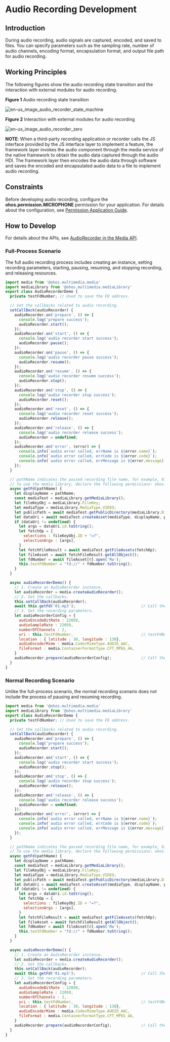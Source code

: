 # Audio Recording Development

## Introduction

During audio recording, audio signals are captured, encoded, and saved to files. You can specify parameters such as the sampling rate, number of audio channels, encoding format, encapsulation format, and output file path for audio recording.

## Working Principles

The following figures show the audio recording state transition and the interaction with external modules for audio recording.

**Figure 1** Audio recording state transition

![en-us_image_audio_recorder_state_machine](figures/en-us_image_audio_recorder_state_machine.png)



**Figure 2** Interaction with external modules for audio recording

![en-us_image_audio_recorder_zero](figures/en-us_image_audio_recorder_zero.png)

**NOTE**: When a third-party recording application or recorder calls the JS interface provided by the JS interface layer to implement a feature, the framework layer invokes the audio component through the media service of the native framework to obtain the audio data captured through the audio HDI. The framework layer then encodes the audio data through software and saves the encoded and encapsulated audio data to a file to implement audio recording.

## Constraints

Before developing audio recording, configure the **ohos.permission.MICROPHONE** permission for your application. For details about the configuration, see [Permission Application Guide](../security/accesstoken-guidelines.md).

## How to Develop

For details about the APIs, see [AudioRecorder in the Media API](../reference/apis/js-apis-media.md#audiorecorder).

### Full-Process Scenario

The full audio recording process includes creating an instance, setting recording parameters, starting, pausing, resuming, and stopping recording, and releasing resources.

```js
import media from '@ohos.multimedia.media'
import mediaLibrary from '@ohos.multimedia.mediaLibrary'
export class AudioRecorderDemo {
  private testFdNumber; // Used to save the FD address.

  // Set the callbacks related to audio recording.
  setCallBack(audioRecorder) {
    audioRecorder.on('prepare', () => {              					       	// Set the prepare event callback.
      console.log('prepare success');
      audioRecorder.start();                                         			// Call the start API to start recording and trigger the start event callback.
    });
    audioRecorder.on('start', () => {    		     						   	// Set the start event callback.
      console.log('audio recorder start success');
      audioRecorder.pause();                                         			// Call the pause API to pause recording and trigger the pause event callback.
    });
    audioRecorder.on('pause', () => {    		     							// Set the pause event callback.
      console.log('audio recorder pause success');
      audioRecorder.resume();                                        			// Call the resume API to resume recording and trigger the resume event callback.
    });
    audioRecorder.on('resume', () => {    		     							// Set the resume event callback.
      console.log('audio recorder resume success');
      audioRecorder.stop();                                          			// Call the stop API to stop recording and trigger the stop event callback.
    });
    audioRecorder.on('stop', () => {    		     							// Set the stop event callback.
      console.log('audio recorder stop success');
      audioRecorder.reset();                                         			// Call the reset API to reset the recorder and trigger the reset event callback.
    });
    audioRecorder.on('reset', () => {    		     							// Set the reset event callback.
      console.log('audio recorder reset success');
      audioRecorder.release();                                       			// Call the release API to release resources and trigger the release event callback.
    });
    audioRecorder.on('release', () => {    		     							// Set the release event callback.
      console.log('audio recorder release success');
      audioRecorder = undefined;
    });
    audioRecorder.on('error', (error) => {             							// Set the error event callback.
      console.info(`audio error called, errName is ${error.name}`);
      console.info(`audio error called, errCode is ${error.code}`);
      console.info(`audio error called, errMessage is ${error.message}`);
    });
  }

  // pathName indicates the passed recording file name, for example, 01.mp3. The generated file address is /storage/media/100/local/files/Video/01.mp3.
  // To use the media library, declare the following permissions: ohos.permission.MEDIA_LOCATION, ohos.permission.WRITE_MEDIA, and ohos.permission.READ_MEDIA.
  async getFd(pathName) {
    let displayName = pathName;
    const mediaTest = mediaLibrary.getMediaLibrary();
    let fileKeyObj = mediaLibrary.FileKey;
    let mediaType = mediaLibrary.MediaType.VIDEO;
    let publicPath = await mediaTest.getPublicDirectory(mediaLibrary.DirectoryType.DIR_VIDEO);
    let dataUri = await mediaTest.createAsset(mediaType, displayName, publicPath);
    if (dataUri != undefined) {
      let args = dataUri.id.toString();
      let fetchOp = {
        selections : fileKeyObj.ID + "=?",
        selectionArgs : [args],
      }
      let fetchFileResult = await mediaTest.getFileAssets(fetchOp);
      let fileAsset = await fetchFileResult.getAllObject();
      let fdNumber = await fileAsset[0].open('Rw');
      this.testFdNumber = "fd://" + fdNumber.toString();
    }
  }

  async audioRecorderDemo() {
    // 1. Create an AudioRecorder instance.
    let audioRecorder = media.createAudioRecorder();
    // 2. Set the callbacks.
    this.setCallBack(audioRecorder);
    await this.getFd('01.mp3'); 							// Call the getFd method to obtain the FD address of the file to be recorded.
    // 3. Set the recording parameters.
    let audioRecorderConfig = {
      audioEncodeBitRate : 22050,
      audioSampleRate : 22050,
      numberOfChannels : 2,
      uri : this.testFdNumber,                             	// testFdNumber is generated by getFd.
      location : { latitude : 30, longitude : 130},
      audioEncoderMime : media.CodecMimeType.AUDIO_AAC,
      fileFormat : media.ContainerFormatType.CFT_MPEG_4A,
    }
    audioRecorder.prepare(audioRecorderConfig); 			// Call the prepare method to trigger the prepare event callback.
  }
}
```

### Normal Recording Scenario

Unlike the full-process scenario, the normal recording scenario does not include the process of pausing and resuming recording.

```js
import media from '@ohos.multimedia.media'
import mediaLibrary from '@ohos.multimedia.mediaLibrary'
export class AudioRecorderDemo {
  private testFdNumber; // Used to save the FD address.

  // Set the callbacks related to audio recording.
  setCallBack(audioRecorder) {
    audioRecorder.on('prepare', () => {              					       // Set the prepare event callback.
      console.log('prepare success');
      audioRecorder.start();                                         			// Call the start API to start recording and trigger the start event callback.
    });
    audioRecorder.on('start', () => {    		     							// Set the start event callback.
      console.log('audio recorder start success');
      audioRecorder.stop();                                          			// Call the stop API to stop recording and trigger the stop event callback.
    });
    audioRecorder.on('stop', () => {    		     							// Set the stop event callback.
      console.log('audio recorder stop success');
      audioRecorder.release();                                       			// Call the release API to release resources and trigger the release event callback.
    });
    audioRecorder.on('release', () => {    		     							// Set the release event callback.
      console.log('audio recorder release success');
      audioRecorder = undefined;
    });
    audioRecorder.on('error', (error) => {             							// Set the error event callback.
      console.info(`audio error called, errName is ${error.name}`);
      console.info(`audio error called, errCode is ${error.code}`);
      console.info(`audio error called, errMessage is ${error.message}`);
    });
  }

  // pathName indicates the passed recording file name, for example, 01.mp3. The generated file address is /storage/media/100/local/files/Video/01.mp3.
  // To use the media library, declare the following permissions: ohos.permission.MEDIA_LOCATION, ohos.permission.WRITE_MEDIA, and ohos.permission.READ_MEDIA.
  async getFd(pathName) {
    let displayName = pathName;
    const mediaTest = mediaLibrary.getMediaLibrary();
    let fileKeyObj = mediaLibrary.FileKey;
    let mediaType = mediaLibrary.MediaType.VIDEO;
    let publicPath = await mediaTest.getPublicDirectory(mediaLibrary.DirectoryType.DIR_VIDEO);
    let dataUri = await mediaTest.createAsset(mediaType, displayName, publicPath);
    if (dataUri != undefined) {
      let args = dataUri.id.toString();
      let fetchOp = {
        selections : fileKeyObj.ID + "=?",
        selectionArgs : [args],
      }
      let fetchFileResult = await mediaTest.getFileAssets(fetchOp);
      let fileAsset = await fetchFileResult.getAllObject();
      let fdNumber = await fileAsset[0].open('Rw');
      this.testFdNumber = "fd://" + fdNumber.toString();
    }
  }

  async audioRecorderDemo() {
    // 1. Create an AudioRecorder instance.
    let audioRecorder = media.createAudioRecorder();
    // 2. Set the callbacks.
    this.setCallBack(audioRecorder);
    await this.getFd('01.mp3'); 							// Call the getFd method to obtain the FD address of the file to be recorded.
    // 3. Set the recording parameters.
    let audioRecorderConfig = {
      audioEncodeBitRate : 22050,
      audioSampleRate : 22050,
      numberOfChannels : 2,
      uri : this.testFdNumber,                             	// testFdNumber is generated by getFd.
      location : { latitude : 30, longitude : 130},
      audioEncoderMime : media.CodecMimeType.AUDIO_AAC,
      fileFormat : media.ContainerFormatType.CFT_MPEG_4A,
    }
    audioRecorder.prepare(audioRecorderConfig); 			// Call the prepare method to trigger the prepare event callback.
  }
}
```
